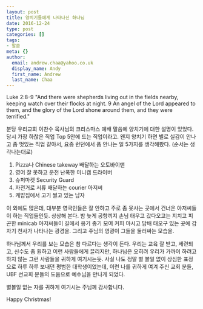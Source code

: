 ```yaml
---
layout: post
title: 양치기들에게 나타나신 하나님
date: 2016-12-24
type: post
categories: []
tags:
- 말씀
meta: {}
author:
  email: andrew.chaa@yahoo.co.uk
  display_name: Andy
  first_name: Andrew
  last_name: Chaa
---
```

Luke 2:8-9 "And there were shepherds living out in the fields nearby, keeping watch over their flocks at night. 9 An angel of the Lord appeared to them, and the glory of the Lord shone around them, and they were terrified."

분당 우리교회 이찬수 목사님의 크리스마스 예배 말씀에 양치기에 대한 설명이 있었다. 당시 가장 하찮은 직업 Top 5안에 드는 직업이라고. 왠지 양치기 하면 별로 실감이 안나고 좀 멋있는 직업 같아서, 요즘 런던에서 폼 안나는 일 5가지를 생각해봤다. (순서는 생각나는대로)

1. Pizza나 Chinese takeway 배달하는 오토바이맨
2. 영어 잘 못하고 운전 난폭한 미니캡 드라이버
3. 슈퍼마켓 Security Guard
4. 자전거로 서류 배달하는 courier 아저씨
5. 케밥집에서 고기 썰고 있는 남자

이 외에도 많은데, 대부분 영국인들은 잘 안하고 주로 좀 못사는 곳에서 건너온 아저씨들이 하는 직업들인듯. 상상해 본다. 밤 늦게 공항끼지 손님 태우고 갔다오고는 지치고 피곤한 minicab 아저씨들이 길에서 옹기 종기 모여 커피 마시고 담배 태오구 있는 곳에 갑자기 천사가 나타나는 광경을. 그리고 주님의 영광이 그들을 둘러싸는 모습을.

하나님께서 우리를 보는 모습은 참 다르다는 생각이 든다. 우리는 교육 잘 받고, 세련되고, 신수도 좀 훤하고 이런 사람들에게 끌리지만, 하나님은 오히려 우리가 가까이 하려고 하지 않는 그런 사람들을 귀하게 여기시는듯. 사실 나도 정말 별 볼일 없이 상심한 표정으로 하루 하루 보내던 평범한 대학생이었는데, 이런 나를 귀하게 여겨 주신 교회 분들, UBF 선교회 분들의 도움으로 예수님을 만나게 되었다.

별볼일 없는 자를 귀하게 여기시는 주님께 감사합니다.

Happy Christmas!
